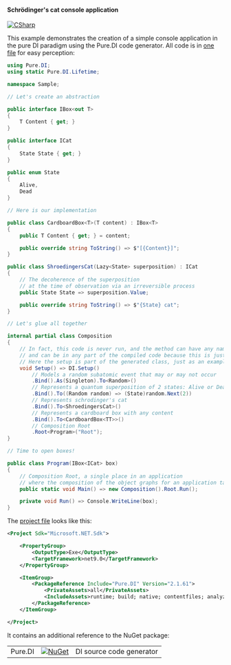 #### Schrödinger's cat console application

[![CSharp](https://img.shields.io/badge/C%23-code-blue.svg)](/samples/ShroedingersCat)

This example demonstrates the creation of a simple console application in the pure DI paradigm using the Pure.DI code generator. All code is in [one file](/samples/ShroedingersCat/Program.cs) for easy perception:

```c#
using Pure.DI;
using static Pure.DI.Lifetime;

namespace Sample;

// Let's create an abstraction

public interface IBox<out T>
{
    T Content { get; }
}

public interface ICat
{
    State State { get; }
}

public enum State
{
    Alive,
    Dead
}

// Here is our implementation

public class CardboardBox<T>(T content) : IBox<T>
{
    public T Content { get; } = content;

    public override string ToString() => $"[{Content}]";
}

public class ShroedingersCat(Lazy<State> superposition) : ICat
{
    // The decoherence of the superposition
    // at the time of observation via an irreversible process
    public State State => superposition.Value;

    public override string ToString() => $"{State} cat";
}

// Let's glue all together

internal partial class Composition
{
    // In fact, this code is never run, and the method can have any name or be a constructor, for example,
    // and can be in any part of the compiled code because this is just a hint to set up an object graph.
    // Here the setup is part of the generated class, just as an example.
    void Setup() => DI.Setup()
        // Models a random subatomic event that may or may not occur
        .Bind().As(Singleton).To<Random>()
        // Represents a quantum superposition of 2 states: Alive or Dead
        .Bind().To((Random random) => (State)random.Next(2))
        // Represents schrodinger's cat
        .Bind().To<ShroedingersCat>()
        // Represents a cardboard box with any content
        .Bind().To<CardboardBox<TT>>()
        // Composition Root
        .Root<Program>("Root");
}

// Time to open boxes!

public class Program(IBox<ICat> box)
{
    // Composition Root, a single place in an application
    // where the composition of the object graphs for an application take place
    public static void Main() => new Composition().Root.Run();

    private void Run() => Console.WriteLine(box);
}
```

The [project file](/samples/ShroedingersCat/ShroedingersCat.csproj) looks like this:

```xml
<Project Sdk="Microsoft.NET.Sdk">

    <PropertyGroup>
        <OutputType>Exe</OutputType>
        <TargetFramework>net9.0</TargetFramework>
    </PropertyGroup>

    <ItemGroup>
        <PackageReference Include="Pure.DI" Version="2.1.61">
            <PrivateAssets>all</PrivateAssets>
            <IncludeAssets>runtime; build; native; contentfiles; analyzers; buildtransitive</IncludeAssets>
        </PackageReference>
    </ItemGroup>

</Project>
```

It contains an additional reference to the NuGet package:

|         |                                                                                            |                          |
|---------|--------------------------------------------------------------------------------------------|:-------------------------|
| Pure.DI | [![NuGet](https://img.shields.io/nuget/v/Pure.DI)](https://www.nuget.org/packages/Pure.DI) | DI source code generator |
